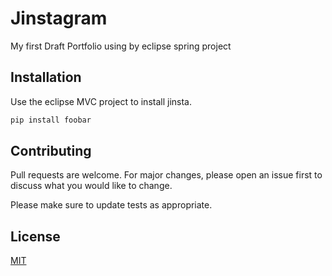 # Jinstagram

My first Draft Portfolio using by eclipse spring project 

## Installation

Use the eclipse MVC project to install jinsta.

```bash
pip install foobar
```

## Contributing
Pull requests are welcome. For major changes, please open an issue first to discuss what you would like to change.

Please make sure to update tests as appropriate.

## License
[MIT](https://choosealicense.com/licenses/mit/)
